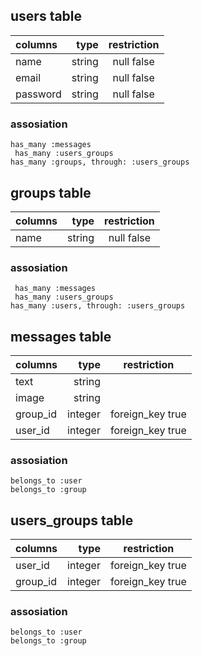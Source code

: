 
## users table

| columns    | type        |  restriction |
|:-----------|------------:|:------------:|
| name       |      string | null false   |
| email      |      string | null false   |
| password   |      string | null false   |

### assosiation

` has_many :messages `  
` has_many :users_groups`  
` has_many :groups, through: :users_groups `

## groups table

| columns    | type        |  restriction |
|:-----------|------------:|:------------:|
| name       |      string | null false   |

### assosiation

` has_many :messages`      
` has_many :users_groups`   
` has_many :users, through: :users_groups `

## messages table

| columns    | type        |  restriction     |
|:-----------|------------:|:----------------:|
| text       |      string |                  |
| image      |      string |                  |
| group_id   |     integer | foreign_key true |
| user_id    |     integer | foreign_key true |

### assosiation

` belongs_to :user `  
` belongs_to :group `

## users_groups table

| columns    | type        |  restriction     |
|:-----------|------------:|:----------------:|
| user_id    |     integer | foreign_key true |
| group_id   |     integer | foreign_key true |

### assosiation

` belongs_to :user `  
` belongs_to :group `
